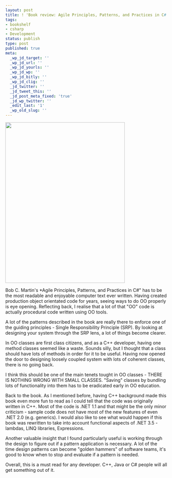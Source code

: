 ```yaml
---
layout: post
title: ! 'Book review: Agile Principles, Patterns, and Practices in C#'
tags:
- bookshelf
- csharp
- Development
status: publish
type: post
published: true
meta:
  _wp_jd_target: ''
  _wp_jd_url: ''
  _wp_jd_yourls: ''
  _wp_jd_wp: ''
  _wp_jd_bitly: ''
  _wp_jd_clig: ''
  _jd_twitter: ''
  _jd_tweet_this: ''
  _jd_post_meta_fixed: 'true'
  _jd_wp_twitter: ''
  _edit_last: '1'
  _wp_old_slug: ''
---
```

<a href="{{ site.url }}/images/2010/11/agile-c.jpg"><img src="{{ site.url }}/images/2010/11/agile-c.jpg" alt="" title="agile c#" width="372" height="500" class="alignnone size-full wp-image-477" /></a>

Bob C. Martin's *Agile Principles, Patterns, and Practices in C#" has to be the most readable and enjoyable computer text ever written. Having created production object orientated code for years, seeing ways to do OO properly is eye opening. Reflecting back, I realise that a lot of that "OO" code is actually procedural code written using OO tools.

A lot of the patterns described in the book are really there to enforce one of the guiding principles - Single Responsibility Principle (SRP). By looking at designing your system through the SRP lens, a lot of things become clearer.

In OO classes are first class citizens, and as a C++ developer, having one method classes seemed like a waste. Sounds silly, but I thought that a class should have lots of methods in order for it to be useful. Having now opened the door to designing loosely coupled system with lots of coherent classes, there is no going back.

I think this should be one of the main tenets tought in OO classes - THERE IS NOTHING WRONG WITH SMALL CLASSES. "Saving" classes by bundling lots of functionality into them has to be eradicated early in OO education.

Back to the book. As I mentioned before, having C++ background made this book even more fun to read as I could tell that the code was originally written in C++. Most of the code is .NET 1.1 and that might be the only minor criticism -  sample code does not have most of the new features of even .NET 2.0 (e.g. generics). I would also like to see what would happen if this book was rewritten to take into account functional aspects of .NET 3.5 - lambdas, LINQ libraries, Expressions.

Another valuable insight that I found particularly useful is working through the design to figure out if a pattern application is necessary. A lot of the time design patterns can become "golden hammers" of software teams, it's good to know when to stop and evaluate if a pattern is needed.

Overall, this is a must read for any developer. C++, Java or C# people will all get something out of it.
